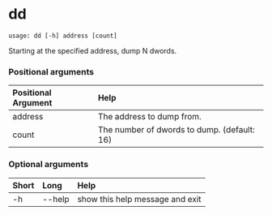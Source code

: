 <!-- THIS PART OF THIS FILE IS AUTOGENERATED. DO NOT MODIFY IT. See scripts/generate-docs.sh -->
# dd

```text
usage: dd [-h] address [count]

```

Starting at the specified address, dump N dwords.
### Positional arguments

|Positional Argument|Help|
| :--- | :--- |
|address|The address to dump from.|
|count|The number of dwords to dump. (default: 16)|

### Optional arguments

|Short|Long|Help|
| :--- | :--- | :--- |
|-h|--help|show this help message and exit|

<!-- END OF AUTOGENERATED PART. Do not modify this line or the line below, they mark the end of the auto-generated part of the file. If you want to extend the documentation in a way which cannot easily be done by adding to the command help description, write below the following line. -->
<!-- ------------\>8---- ----\>8---- ----\>8------------ -->
